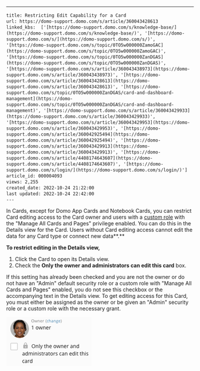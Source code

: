 ---
    title: Restricting Edit Capability for a Card
    url: https://domo-support.domo.com/s/article/360043428613
    linked_kbs:  ['[https://domo-support.domo.com/s/knowledge-base/](https://domo-support.domo.com/s/knowledge-base/)', '[https://domo-support.domo.com/s/](https://domo-support.domo.com/s/)', '[https://domo-support.domo.com/s/topic/0TO5w000000ZamoGAC](https://domo-support.domo.com/s/topic/0TO5w000000ZamoGAC)', '[https://domo-support.domo.com/s/topic/0TO5w000000ZanDGAS](https://domo-support.domo.com/s/topic/0TO5w000000ZanDGAS)', '[https://domo-support.domo.com/s/article/360043438973](https://domo-support.domo.com/s/article/360043438973)', '[https://domo-support.domo.com/s/article/360043428613](https://domo-support.domo.com/s/article/360043428613)', '[https://domo-support.domo.com/s/topic/0TO5w000000ZanDGAS/card-and-dashboard-management](https://domo-support.domo.com/s/topic/0TO5w000000ZanDGAS/card-and-dashboard-management)', '[https://domo-support.domo.com/s/article/360043429933](https://domo-support.domo.com/s/article/360043429933)', '[https://domo-support.domo.com/s/article/360043429953](https://domo-support.domo.com/s/article/360043429953)', '[https://domo-support.domo.com/s/article/360042925494](https://domo-support.domo.com/s/article/360042925494)', '[https://domo-support.domo.com/s/article/360043429913](https://domo-support.domo.com/s/article/360043429913)', '[https://domo-support.domo.com/s/article/4408174643607](https://domo-support.domo.com/s/article/4408174643607)', '[https://domo-support.domo.com/s/login/](https://domo-support.domo.com/s/login/)']
    article_id: 000004093
    views: 2,255
    created_date: 2022-10-24 21:22:00
    last updated: 2022-10-24 22:42:00
    ---



In Cards, except for Domo App Cards and Notebook Cards, you can restrict Card editing access to the Card owner and users with a [custom role](/s/article/360043438973 "Default Security Role Reference") with the "Manage All Cards and Pages" privilege enabled. You can do this in the Details view for the Card. Users without Card editing access cannot edit the data for any Card type or connect new data**.** 


**To restrict editing in the Details view,**


1. Click the Card to open its Details view.
2. Check the **Only the owner and administrators can edit this card** box.  
  
If this setting has already been checked and you are not the owner or do not have an "Admin" default security role or a custom role with "Manage All Cards and Pages" enabled, you do not see this checkbox or the accompanying text in the Details view. To get editing access for this Card, you must either be assigned as the owner or be given an "Admin" security role or a custom role with the necessary grant.


![Card_Owner.png](Card_Owner.png)

